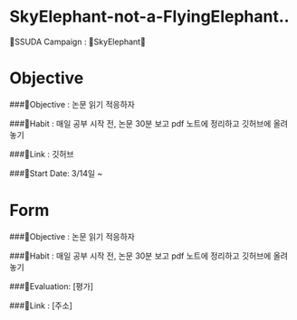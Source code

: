 # SkyElephant-not-a-FlyingElephant..
📙SSUDA Campaign : 🐘SkyElephant🐘


# Objective

###🐘Objective : 논문 읽기 적응하자

###🐘Habit     : 매일 공부 시작 전, 논문 30분 보고 pdf 노트에 정리하고 깃허브에 올려놓기

###🐘Link      : 깃허브

###🐘Start Date: 3/14일 ~


# Form
###🐘Objective : 논문 읽기 적응하자

###🐘Habit     : 매일 공부 시작 전, 논문 30분 보고 pdf 노트에 정리하고 깃허브에 올려놓기

###🐘Evaluation: [평가]

###🐘Link      : [주소]
